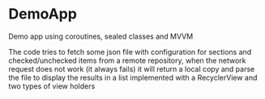 # DemoApp
Demo app using coroutines, sealed classes and MVVM

The code tries to fetch some json file with configuration for sections and checked/unchecked items from a remote repository, when the network request does not work (it always fails) it will return a local copy and parse the file to display the results in a list implemented with a RecyclerView and two types of view holders 
